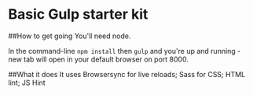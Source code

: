 # Basic Gulp starter kit

##How to get going
You'll need node.

In the command-line
`npm install` 
then `gulp`
and you're up and running - new tab will open in your default browser on port 8000.

##What it does
It uses Browsersync for live reloads; 
Sass for CSS;
HTML lint;
JS Hint